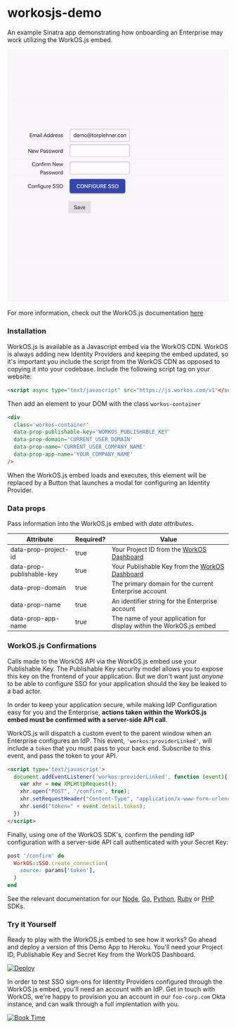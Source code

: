 # workosjs-demo

An example Sinatra app demonstrating how onboarding an Enterprise may work utilizing the WorkOS.js embed.

![WorkOS.js embed](./WorkOSjs.gif)

For more information, check out the WorkOS.js documentation [here](http://docs.workos.com/sso/embed-workosjs)

### Installation

WorkOS.js is available as a Javascript embed via the WorkOS CDN. WorkOS is always adding new Identity Providers and keeping the embed updated, so it's important you include the script from the WorkOS CDN as opposed to copying it into your codebase. Include the following script tag on your website:

```html
<script async type="text/javascript" src="https://js.workos.com/v1"</script>

```

Then add an element to your DOM with the class `workos-container`

```html
<div
  class='workos-container'
  data-prop-publishable-key='WORKOS_PUBLISHABLE_KEY'
  data-prop-domain='CURRENT_USER_DOMAIN'
  data-prop-name='CURRENT_USER_COMPANY_NAME'
  data-prop-app-name='YOUR_COMPANY_NAME'
/>
```

When the WorkOS.js embed loads and executes, this element will be replaced by a Button that launches a modal for configuring an Identity Provider.

### Data props

Pass information into the WorkOS.js embed with _data attributes_.

| Attribute                 | Required? | Value                                                    |
|---------------------------|-----------|----------------------------------------------------------|
| data-prop-project-id      | true      | Your Project ID from the [WorkOS Dashboard](https://dashboard.workos.com/sso/configuration)                |
| data-prop-publishable-key | true      | Your Publishable Key from the [WorkOS Dashboard](https://dashboard.workos.com/api-keys)           |
| data-prop-domain          | true      | The primary domain for the current Enterprise account    |
| data-prop-name            | true      | An identifier string for the Enterprise account          |
| data-prop-app-name        | true      | The name of your application for display within the WorkOS.js embed |

### WorkOS.js Confirmations

Calls made to the WorkOS API via the WorkOS.js embed use your Publishable Key. The Publishable Key security model allows you to expose this key on the frontend of your application. But we don't want just _anyone_ to be able to configure SSO for your application should the key be leaked to a bad actor.

In order to keep your application secure, while making IdP Configuration easy for you and the Enterprise, **actions taken within the WorkOS.js embed must be confirmed with a server-side API call**.

WorkOS.js will dispatch a custom event to the parent window when an Enterprise configures an IdP. This event, `'workos:providerLinked'`, will include a `token` that you must pass to your back end. Subscribe to this event, and pass the token to your API.

```html
<script type='text/javascript'>
  document.addEventListener('workos:providerLinked', function (event){
    var xhr = new XMLHttpRequest();
    xhr.open("POST", '/confirm', true);
    xhr.setRequestHeader("Content-Type", "application/x-www-form-urlencoded");
    xhr.send("token=" + event.detail.token);
  })
</script>
```

Finally, using one of the WorkOS SDK's, confirm the pending IdP configuration with a server-side API call authenticated with your Secret Key:

```ruby
post '/confirm' do
  WorkOS::SSO.create_connection(
    source: params['token'],
  )
end
```

See the relevant documentation for our [Node](https://github.com/workos-inc/workos-node), [Go](https://github.com/workos-inc/workos-go), [Python](https://github.com/workos-inc/workos-python), [Ruby](https://github.com/workos-inc/workos-ruby) or [PHP](https://github.com/workos-inc/workos-php) SDKs.

### Try it Yourself

Ready to play with the WorkOS.js embed to see how it works? Go ahead and deploy a version of this Demo App to Heroku. You'll need your Project ID, Publishable Key and Secret Key from the WorkOS Dashboard.

[![Deploy](https://www.herokucdn.com/deploy/button.svg)](https://heroku.com/deploy)

In order to test SSO sign-ons for Identity Providers configured through the WorkOS.js embed, you'll need an account with an IdP. Get in touch with WorkOS, we're happy to provision you an account in our `foo-corp.com` Okta instance, and can walk through a full implentation with you.

[![Book Time](./book-time.png)](https://calendly.com/workos-scheduling/demo)
